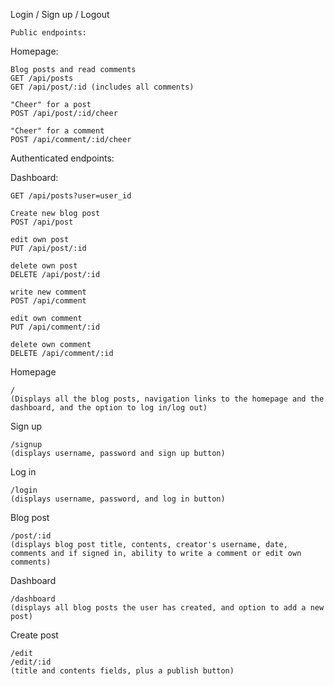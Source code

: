 Login / Sign up / Logout

    Public endpoints:

Homepage:

    Blog posts and read comments
    GET /api/posts
    GET /api/post/:id (includes all comments)

    "Cheer" for a post
    POST /api/post/:id/cheer

    "Cheer" for a comment
    POST /api/comment/:id/cheer

Authenticated endpoints:

Dashboard:

    GET /api/posts?user=user_id

    Create new blog post
    POST /api/post

    edit own post
    PUT /api/post/:id

    delete own post
    DELETE /api/post/:id

    write new comment
    POST /api/comment

    edit own comment
    PUT /api/comment/:id

    delete own comment
    DELETE /api/comment/:id

<!-- Authorized as moderator:

    edit any post
    delete any post

    edit any comment
    delete any comment
    delete/edit any user -->

Homepage

    /
    (Displays all the blog posts, navigation links to the homepage and the dashboard, and the option to log in/log out)

Sign up

    /signup
    (displays username, password and sign up button)

Log in

    /login
    (displays username, password, and log in button)

Blog post

    /post/:id
    (displays blog post title, contents, creator's username, date, comments and if signed in, ability to write a comment or edit own comments)

Dashboard

    /dashboard
    (displays all blog posts the user has created, and option to add a new post)

Create post

    /edit
    /edit/:id
    (title and contents fields, plus a publish button)
